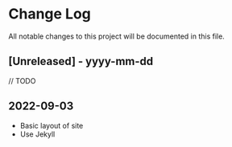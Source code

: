 
# Change Log
All notable changes to this project will be documented in this file.

## [Unreleased] - yyyy-mm-dd

// TODO

## 2022-09-03
- Basic layout of site
- Use Jekyll
